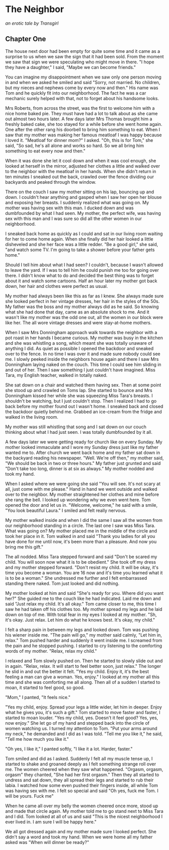 # The Neighbor
*an erotic tale by Transgirl*

## Chapter One
The house next door had been empty for quite some time and it came as a
surprise to us when we saw the sign that it had been sold. From the moment we
saw that sign we were speculating who might move in there. "I hope they have a
daughter," I said, "Maybe we can become friends."

You can imagine my disappointment when we saw only one person moving in and
when we asked he smiled and said "Sorry, not married. No children, but my
nieces and nephews come by every now and then." His name was Tom and he quickly
fit into our neighborhood. The fact he was a car mechanic surely helped with
that, not to forget about his handsome looks.

Mrs Roberts, from across the street, was the first to welcome him with a nice
home baked pie. They must have had a lot to talk about as she came out almost
two hours later. A few days later Mrs Thomas brought him a freshly baked cake,
she too stayed for a while before she went home again. One after the other rang
his doorbell to bring him something to eat. When I saw that my mother was
making her famous meatloaf I was happy because I loved it. "Meatloaf for dinner
mom?" I asked. "Oh, this is for Tom," she said, "So sad, he's all alone and
works so hard. So we all bring him something to eat every now and then."

When it was done she let it cool down and when it was cool enough, she looked
at herself in the mirror, adjusted her clothes a little and walked over to the
neighbor with the meatloaf in her hands. When she didn't return in ten minutes
I sneaked out the back, crawled over the fence dividing our backyards and
peaked through the window.

There on the couch I saw my mother sitting on his lap, bouncing up and down. I
couldn't hear anything and gasped when I saw her open her blouse and exposing
her breasts. I suddenly realized what was going on. My mother was having sex
with this man. I ducked down and was dumbfounded by what I had seen. My mother,
the perfect wife, was having sex with this man and I was sure so did all the
other women in our neighborhood.

I sneaked back home as quickly as I could and sat in our living room waiting
for her to come home again. When she finally did her hair looked a little
disheveled and she her face was a little redder. "Be a good girl," she said,
"and watch some TV. I'm going to take a shower before your father gets home."

Should I tell him about what I had seen? I couldn't, because I wasn't allowed
to leave the yard. If I was to tell him he could punish me too for going over
there. I didn't know what to do and decided the best thing was to forget about
it and watch some cartoons. Half an hour later my mother got back down, her
hair and clothes were perfect as usual.

My mother had always been like this as far as I knew. She always made sure she
looked perfect in her vintage dresses, her hair in the styles of the 50s. My
father was the boss and my mother always did as he said. So knowing what she
had done that day, came as an absolute shock to me. And it wasn't like my
mother was the odd one out, all the women in our block were like her. The all
wore vintage dresses and were stay-at-home mothers.

When I saw Mrs Donningham approach walk towards the neighbor with a pot roast
in her hands I became curious. My mother was busy in the kitchen and she was
whistling a song, which meant she was totally unaware of anything I did. As
quiet as possible I opened the backdoor and sneaked over to the fence. In no
time I was over it and made sure nobody could see me. I slowly peeked inside
the neighbors house again and there I saw Mrs Donningham laying naked on the
couch. This time I could see him sliding in and out of her. Then I saw
something I just couldn't have imagined. Miss Tara, my English teacher, walked
in totally naked.

She sat down on a chair and watched them having sex. Then at some point she
stood up and crawled on Toms lap. She started to bounce and Mrs Donningham
kissed her while she was squeezing Miss Tara's breasts. I shouldn't be
watching, but I just couldn't stop. Then I realized I had to go back before my
mother found out I wasn't home. I sneaked back and closed the backdoor quietly
behind me. Grabbed an ice-cream from the fridge and walked in the living room.

My mother was still whistling that song and I sat down on our couch thinking
about what I had just seen. I was totally dumbfounded by it all.

A few days later we were getting ready for church like on every Sunday. My
mother looked immaculate and I wore my Sunday dress just like my father wanted
me to. After church we went back home and my father sat down in the backyard
reading his newspaper. "Well. We're off then," my mother said, "We should be
back in two or three hours." My father just grunted and said "Don't take too
long, dinner is at six as always." My mother nodded and took my hand.

When I asked where we were going she said "You will see. It's not scary at all,
just come with me please." Hand in hand we went outside and walked over to the
neighbor. My mother straightened her clothes and mine before she rang the bell.
I looked up wondering why we even went here. Tom opened the door and let us in.
"Welcome, welcome," he said with a smile, "You look beautiful Laura." I smiled
and felt really nervous.

My mother walked inside and when I did the same I saw all the women from our
neighborhood standing in a circle. The last one I saw was Miss Tara. What was
going on? My mother placed me in the middle of the circle and took her place in
it. Tom walked in and said "Thank you ladies for all you have done for me until
now, it's been more than a pleasure. And now you bring me this gift."

The all nodded. Miss Tara stepped forward and said "Don't be scared my child.
You will soon now what it is to be obedient." She took off my dress and my
mother stepped forward. "Don't resist my child. It will be okay, it's time you
become a woman. You are 16 now and it's time you learned what it is to be a
woman." She undressed me further and I felt embarrassed standing there naked.
Tom just looked and did nothing.

My mother looked at him and said "She's ready for you. Where did you want her?"
She guided me to the couch like he had indicated. Laid me down and said "Just
relax my child. It's all okay." Tom came closer to me, this time I saw he had
taken off his clothes too. My mother spread my legs and he laid down on top of
me. With total fear in my eyes I looked at my mother. "Sh, it's okay. Just
relax. Let him do what he knows best. It's okay, my child."

I felt a sharp pain in between my legs and looked down. Tom was pushing his
wiener inside me. "The pain will go," my mother said calmly, "Let him in,
relax." Tom pushed harder and suddenly it went inside me. I screamed from the
pain and he stopped pushing. I started to cry listening to the comforting words
of my mother. "Relax, relax my child."

I relaxed and Tom slowly pushed on. Then he started to slowly slide out and in
again. "Relax, relax. It will start to feel better soon, just relax." The
longer he slid in and out the better it felt. "Yes my child. Enjoy it, it's the
best feeling a man can give a woman. Yes, enjoy." I looked at my mother all
this time and she was comforting me all along. Then all of a sudden I started
to moan, it started to feel good, so good.

"Mom," I panted, "It feels nice."

"Yes my child, enjoy. Spread your legs a little wider, let him in deeper. Enjoy
what he gives you, it's such a gift." Tom started to move faster and faster, I
started to moan louder. "Yes my child, yes. Doesn't it feel good? Yes, yes, now
enjoy." She let go of my hand and stepped back into the circle of women
watching us. I turned my attention to Tom. "Put your arms around my neck," he
demanded and I did as I was told. "Tell me you like it," he said, "Tell me how
much you like it."

"Oh yes, I like it," I panted softly, "I like it a lot. Harder, faster."

Tom smiled and did as I asked. Suddenly I felt all my muscle tense up, I
started to shake and groaned deeply as I felt something strange roll over me.
The women cheered when they saw what happened. "Orgasm, orgasm, orgasm" they
chanted, "She had her first orgasm." Then they all started to undress and sat
down, they all spread their legs and started to rub their labia. I watched how
some even pushed their fingers inside, all while Tom was having sex with me. I
felt so special and said "Oh yes, fuck me Tom. I will be yours. Fuck me"

When he came all over my belly the women cheered once more, stood up and made
that circle again. My mother told me to go stand next to Miss Tara and I did.
Tom looked at all of us and said "This is the nicest neighborhood I ever lived
in. I am sure I will be happy here."

We all got dressed again and my mother made sure I looked perfect. She didn't
say a word and took my hand. When we were home all my father asked was "When
will dinner be ready?"


